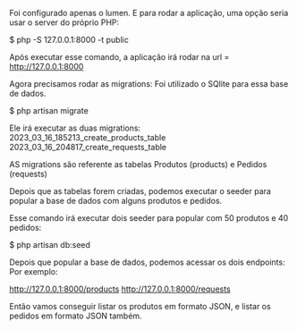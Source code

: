 Foi configurado apenas o lumen.
E para rodar a aplicação, uma opção seria usar o server do próprio PHP:

$ php -S 127.0.0.1:8000 -t public


Após executar esse comando, a aplicação irá rodar na url = http://127.0.0.1:8000



Agora precisamos rodar as migrations:
Foi utilizado o SQlite para essa base de dados.

$ php artisan migrate


Ele irá executar as duas migrations:
2023_03_16_185213_create_products_table
2023_03_16_204817_create_requests_table

AS migrations são referente as tabelas Produtos (products) e Pedidos (requests)


Depois que as tabelas forem criadas, podemos executar o seeder para popular a base de dados com alguns produtos e pedidos.

Esse comando irá executar dois seeder para popular com 50 produtos e 40 pedidos:

$ php artisan db:seed

Depois que popular a base de dados, podemos acessar os dois endpoints:
Por exemplo:

http://127.0.0.1:8000/products
http://127.0.0.1:8000/requests


Então vamos conseguir listar os produtos em formato JSON, e listar os pedidos em formato JSON também.



